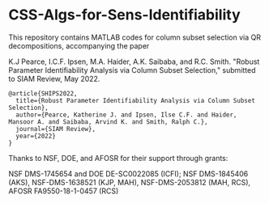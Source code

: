 # CSS-Algs-for-Sens-Identifiability
This repository contains MATLAB codes for column subset selection via QR decompositions, accompanying the paper

K.J Pearce, I.C.F. Ipsen, M.A. Haider, A.K. Saibaba, and R.C. Smith. "Robust Parameter Identifiability Analysis via Column Subset Selection," submitted to SIAM Review, May 2022.

```
@article{SHIPS2022,
  title={Robust Parameter Identifiability Analysis via Column Subset Selection},
  author={Pearce, Katherine J. and Ipsen, Ilse C.F. and Haider, Mansoor A. and Saibaba, Arvind K. and Smith, Ralph C.},
  journal={SIAM Review},
  year={2022}
}
```

Thanks to NSF, DOE, and AFOSR for their support through grants: 

NSF DMS-1745654 and DOE DE-SC0022085 (ICFI); 
NSF DMS-1845406 (AKS), NSF-DMS-1638521 (KJP, MAH), NSF-DMS-2053812 (MAH, RCS), AFOSR FA9550-18-1-0457 (RCS)
